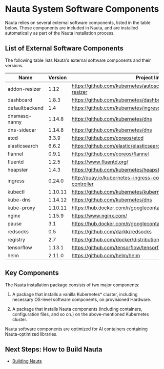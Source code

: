 # Nauta System Software Components

Nauta relies on several external software components, listed in the table below. These components are included in Nauta, and are installed automatically as part of the Nauta installation process. 

## List of External Software Components

The following table lists Nauta's external software components and their versions. 

Name | Version | Project link
--- | --- | --- 
addon-resizer | 1.12 | https://github.com/kubernetes/autoscaler/tree/master/addon-resizer 
dashboard | 1.8.3 | https://github.com/kubernetes/dashboard
defaultbackend | 1.4 | https://github.com/kubernetes/ingress-nginx
dnsmasq-nanny | 1.14.8 | https://github.com/kubernetes/dns
dns-sidecar | 1.14.8 | https://github.com/kubernetes/dns
etcd | 3.3.9 | https://github.com/coreos/etcd
elasticsearch | 6.6.2 | https://github.com/elastic/elasticsearch
flannel | 0.9.1 | https://github.com/coreos/flannel
fluentd | 1.2.5 | https://www.fluentd.org/
heapster | 1.4.3 | https://github.com/kubernetes/heapster
ingress | 0.24.0 | http://quay.io/kubernetes-ingress-controller/nginx-ingress-controller
kubectl | 1.10.11 | https://github.com/kubernetes/kubernetes/tree/master/pkg/kubectl
kube-dns | 1.14.12 | https://github.com/kubernetes/dns 
kube-proxy | 1.10.11 | https://hub.docker.com/r/googlecontainer/kube-proxy-amd64/
nginx | 1.15.9 | https://www.nginx.com/ 
pause | 3.1 | https://hub.docker.com/r/googlecontainer/pause-amd64/
redsocks | 0.5 | https://github.com/darkk/redsocks
registry | 2.7 | https://github.com/docker/distribution
tensorflow | 1.13.1 | https://github.com/tensorflow/tensorflow
helm | 2.11.0 | https://github.com/helm/helm

## Key Components

The Nauta installation package consists of two major components:

1. A package that installs a vanilla Kubernetes* cluster, including necessary OS-level software components, on provisioned Hardware.

1. A package that installs Nauta components (including containers, configuration files, and so on.) on the above-mentioned Kubernetes cluster.

Nauta software components are optimized for AI containers containing Nauta-optimized libraries.

## Next Steps: How to Build Nauta

* [Building Nauta](../How_to_Build_Nauta/HBN.md)





